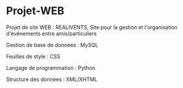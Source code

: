 # Projet-WEB

Projet de site WEB : REALIVENTS,
Site pour la gestion et l'organisation d'événements entre amis/particuliers

Gestion de base de données : MySQL

Feuilles de style : CSS

Langage de programmation : Python

Structure des données : XML/XHTML
